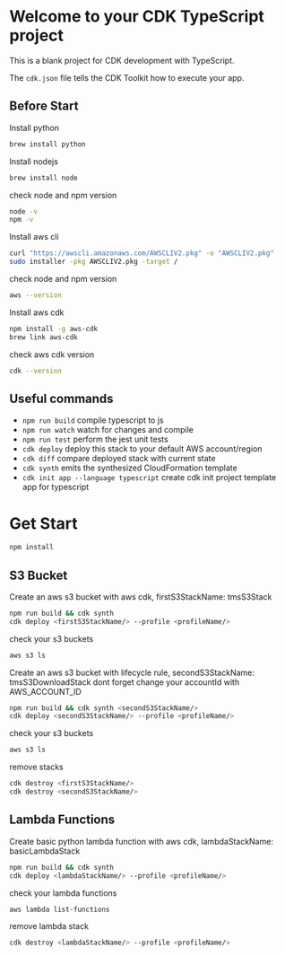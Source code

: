 # Welcome to your CDK TypeScript project

This is a blank project for CDK development with TypeScript.

The `cdk.json` file tells the CDK Toolkit how to execute your app.

## Before Start
Install python
```sh
brew install python
```
Install nodejs
```sh
brew install node
```
check node and npm version
```sh
node -v
npm -v
```
Install aws cli
```sh
curl "https://awscli.amazonaws.com/AWSCLIV2.pkg" -o "AWSCLIV2.pkg"
sudo installer -pkg AWSCLIV2.pkg -target /
```
check node and npm version
```sh
aws --version
```
Install aws cdk
```sh
npm install -g aws-cdk
brew link aws-cdk
```
check aws cdk  version
```sh
cdk --version
```


## Useful commands

* `npm run build`   compile typescript to js
* `npm run watch`   watch for changes and compile
* `npm run test`    perform the jest unit tests
* `cdk deploy`      deploy this stack to your default AWS account/region
* `cdk diff`        compare deployed stack with current state
* `cdk synth`       emits the synthesized CloudFormation template
* `cdk init app --language typescript`  create cdk init project template app for typescript



# Get Start
```sh
npm install
```

## S3 Bucket

Create an aws s3 bucket with aws cdk, firstS3StackName: tmsS3Stack
```sh
npm run build && cdk synth
cdk deploy <firstS3StackName/> --profile <profileName/>
```
check your s3 buckets
```sh
aws s3 ls
```

Create an aws s3 bucket with lifecycle rule, secondS3StackName: tmsS3DownloadStack
dont forget change your accountId with AWS_ACCOUNT_ID
```sh
npm run build && cdk synth <secondS3StackName/>
cdk deploy <secondS3StackName/> --profile <profileName/>
```
check your s3 buckets
```sh
aws s3 ls
```

remove stacks
```sh
cdk destroy <firstS3StackName/>
cdk destroy <secondS3StackName/>
```

## Lambda Functions

Create basic python lambda function with aws cdk, lambdaStackName: basicLambdaStack
```sh
npm run build && cdk synth
cdk deploy <lambdaStackName/> --profile <profileName/>
```
check your lambda functions
```sh
aws lambda list-functions
```

remove lambda stack
```sh
cdk destroy <lambdaStackName/> --profile <profileName/>
```